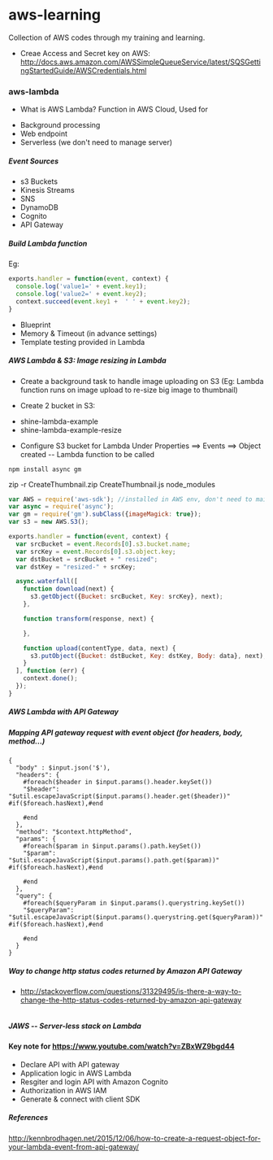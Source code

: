 # aws-learning

Collection of AWS codes through my training and learning.

* Creae Access and Secret key on AWS: http://docs.aws.amazon.com/AWSSimpleQueueService/latest/SQSGettingStartedGuide/AWSCredentials.html

### aws-lambda
* What is AWS Lambda?
Function in AWS Cloud, Used for
- Background processing
- Web endpoint
- Serverless (we don't need to manage server)

##### Event Sources

* s3 Buckets
* Kinesis Streams
* SNS
* DynamoDB
* Cognito
* API Gateway


##### Build Lambda function

Eg:
```javascript
exports.handler = function(event, context) {
  console.log('value1=' + event.key1);
  console.log('value2=' + event.key2);
  context.succeed(event.key1 +  ' ' + event.key2);
}

````

* Blueprint
* Memory & Timeout (in advance settings)
* Template testing provided in Lambda


##### AWS Lambda & S3: Image resizing in Lambda

* Create a background task to handle image uploading on S3 (Eg: Lambda function runs on image upload to re-size big image to thumbnail)

* Create 2 bucket in S3:
- shine-lambda-example
- shine-lambda-example-resize

* Configure S3 bucket for Lambda
Under Properties ==> Events ==> Object created -- Lambda function to be called

```npm install async gm```

zip -r CreateThumbnail.zip CreateThumbnail.js node_modules

```javascript
var AWS = require('aws-sdk'); //installed in AWS env, don't need to maintain in package.json
var async = require('async');
var gm = require('gm').subClass({imageMagick: true});
var s3 = new AWS.S3();

exports.handler = function(event, context) {
  var srcBucket = event.Records[0].s3.bucket.name;
  var srcKey = event.Records[0].s3.object.key;
  var dstBucket = srcBucket + " resized";
  var dstKey = "resized-" + srcKey;

  async.waterfall([
    function download(next) {
      s3.getObject({Bucket: srcBucket, Key: srcKey}, next);
    },

    function transform(response, next) {

    },

    function upload(contentType, data, next) {
      s3.putObject({Bucket: dstBucket, Key: dstKey, Body: data}, next);
    }
  ], function (err) {
    context.done();
  });
}

```

##### AWS Lambda with API Gateway

##### Mapping API gateway request with event object (for headers, body, method...)
```
{
  "body" : $input.json('$'),
  "headers": {
    #foreach($header in $input.params().header.keySet())
    "$header": "$util.escapeJavaScript($input.params().header.get($header))" #if($foreach.hasNext),#end

    #end
  },
  "method": "$context.httpMethod",
  "params": {
    #foreach($param in $input.params().path.keySet())
    "$param": "$util.escapeJavaScript($input.params().path.get($param))" #if($foreach.hasNext),#end

    #end
  },
  "query": {
    #foreach($queryParam in $input.params().querystring.keySet())
    "$queryParam": "$util.escapeJavaScript($input.params().querystring.get($queryParam))" #if($foreach.hasNext),#end

    #end
  }
}
```

##### Way to  change http status codes returned by Amazon API Gateway
* http://stackoverflow.com/questions/31329495/is-there-a-way-to-change-the-http-status-codes-returned-by-amazon-api-gateway

```javascript


```

##### JAWS -- Server-less stack on Lambda



#### Key note for https://www.youtube.com/watch?v=ZBxWZ9bgd44

* Declare API with API gateway
* Application logic in AWS Lambda
* Resgiter and login API with Amazon Cognito
* Authorization in AWS IAM
* Generate & connect with client SDK


##### References

http://kennbrodhagen.net/2015/12/06/how-to-create-a-request-object-for-your-lambda-event-from-api-gateway/


